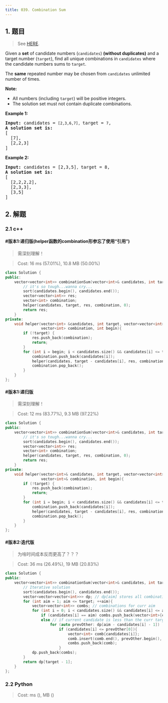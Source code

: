 ```yaml
---
title: 039. Combination Sum
---
```


## 1. 题目

> See [HERE](https://leetcode.com/problems/combination-sum/).

<div><p>Given a <strong>set</strong> of candidate numbers (<code>candidates</code>) <strong>(without duplicates)</strong> and a target number (<code>target</code>), find all unique combinations in <code>candidates</code>&nbsp;where the candidate numbers sums to <code>target</code>.</p>

<p>The <strong>same</strong> repeated number may be chosen from <code>candidates</code>&nbsp;unlimited number of times.</p>

<p><strong>Note:</strong></p>

<ul>
	<li>All numbers (including <code>target</code>) will be positive integers.</li>
	<li>The solution set must not contain duplicate combinations.</li>
</ul>

<p><strong>Example 1:</strong></p>

<pre><strong>Input:</strong> candidates = <code>[2,3,6,7], </code>target = <code>7</code>,
<strong>A solution set is:</strong>
[
  [7],
  [2,2,3]
]
</pre>

<p><strong>Example 2:</strong></p>

<pre><strong>Input:</strong> candidates = [2,3,5]<code>, </code>target = 8,
<strong>A solution set is:</strong>
[
&nbsp; [2,2,2,2],
&nbsp; [2,3,3],
&nbsp; [3,5]
]
</pre>
</div>

## 2. 解题

### 2.1 c++

#### #版本1:递归版(helper函数的combination形参忘了使用“引用”)

> 需深刻理解！

> Cost: 16 ms (57.01%), 10.8 MB (50.00%)

```cpp
class Solution {
public:
    vector<vector<int>> combinationSum(vector<int>& candidates, int target) {
        // it's so tough...wanna cry...
        sort(candidates.begin(), candidates.end());
        vector<vector<int>> res;
        vector<int> combination;
        helper(candidates, target, res, combination, 0);
        return res;
    }
private:
    void helper(vector<int> &candidates, int target, vector<vector<int>> &res, 
                vector<int> combination, int begin){
        if (!target) {
            res.push_back(combination);
            return;
        }
        for (int i = begin; i < candidates.size() && candidates[i] <= target; ++i){
            combination.push_back(candidates[i]);
            helper(candidates, target - candidates[i], res, combination, i);
            combination.pop_back();
        }
    }
};
```

#### #版本1:递归版

> 需深刻理解！

> Cost: 12 ms (83.77%), 9.3 MB (97.22%)

```cpp
class Solution {
public:
    vector<vector<int>> combinationSum(vector<int>& candidates, int target) {
        // it's so tough...wanna cry...
        sort(candidates.begin(), candidates.end());
        vector<vector<int>> res;
        vector<int> combination;
        helper(candidates, target, res, combination, 0);
        return res;
    }
private:
    void helper(vector<int>& candidates, int target, vector<vector<int>>& res, 
                vector<int>& combination, int begin){
        if (!target) {
            res.push_back(combination);
            return;
        }
        for (int i = begin; i < candidates.size() && candidates[i] <= target; ++i){
            combination.push_back(candidates[i]);
            helper(candidates, target - candidates[i], res, combination, i);
            combination.pop_back();
        }
    }
};
```

#### #版本2:迭代版

> 为啥时间成本反而更高了？？？

> Cost: 36 ms (26.49%), 19 MB (20.83%)

```cpp
class Solution {
public:
    vector<vector<int>> combinationSum(vector<int>& candidates, int target) {
        // Iterative solution
        sort(candidates.begin(), candidates.end());
        vector<vector<vector<int>>> dp; // dp[aim] stores all combinations that add up to aim+1
        for (int aim = 1; aim <= target; ++aim){
            vector<vector<int>> combs; // combinations for curr aim
            for (int i = 0; i < candidates.size() && candidates[i] <= aim; ++i)
                if (candidates[i] == aim) combs.push_back(vector<int>{candidates[i]});
                else // if current candidate is less than the curr target (i.e. aim) use previous results
                    for (auto prevOther: dp[aim - candidates[i] - 1])
                        if (candidates[i] <= prevOther[0]){
                            vector<int> comb{candidates[i]};
                            comb.insert(comb.end(), prevOther.begin(), prevOther.end());
                            combs.push_back(comb);
                        }
            dp.push_back(combs);
        }
        return dp[target - 1];
    }
};
```

### 2.2 Python

> Cost: ms (), MB ()

```python

```
